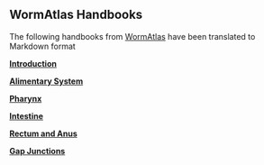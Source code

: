 
## WormAtlas Handbooks
 
The following handbooks from [WormAtlas](https://www.wormatlas.org/handbookhome.htm) have been translated to Markdown format

**[Introduction](Introduction.md)**

**[Alimentary System](Alimentary_System.md)**

**[Pharynx](Pharynx.md)**

**[Intestine](Intestine.md)**

**[Rectum and Anus](Rectum_and_Anus.md)**

**[Gap Junctions](Gap_Junctions.md)**


